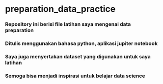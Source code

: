 # preparation_data_practice

### Repository ini berisi file latihan saya mengenai data preparation
### Ditulis menggunakan bahasa python, aplikasi jupiter notebook
### Saya juga menyertakan dataset yang digunakan untuk saya latihan
### Semoga bisa menjadi inspirasi untuk belajar data science
